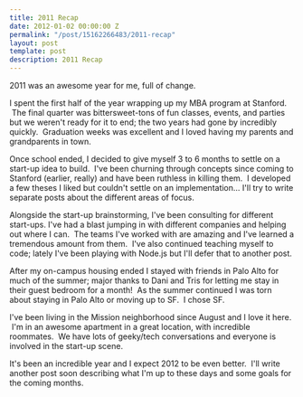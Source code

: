 ```yaml
---
title: 2011 Recap
date: 2012-01-02 00:00:00 Z
permalink: "/post/15162266483/2011-recap"
layout: post
template: post
description: 2011 Recap
---
```


<p>2011 was an awesome year for me, full of change.</p>&#13;
<p>I spent the first half of the year wrapping up my MBA program at Stanford.  The final quarter was bittersweet-tons of fun classes, events, and parties but we weren't ready for it to end; the two years had gone by incredibly quickly.  Graduation weeks was excellent and I loved having my parents and grandparents in town.</p>&#13;
<p>Once school ended, I decided to give myself 3 to 6 months to settle on a start-up idea to build.  I've been churning through concepts since coming to Stanford (earlier, really) and have been ruthless in killing them.  I developed a few theses I liked but couldn't settle on an implementation... I'll try to write separate posts about the different areas of focus.</p>&#13;
<p>Alongside the start-up brainstorming, I've been consulting for different start-ups. I've had a blast jumping in with different companies and helping out where I can.  The teams I've worked with are amazing and I've learned a tremendous amount from them.  I've also continued teaching myself to code; lately I've been playing with Node.js but I'll defer that to another post.</p>&#13;
<p>After my on-campus housing ended I stayed with friends in Palo Alto for much of the summer; major thanks to Dani and Tris for letting me stay in their guest bedroom for a month!  As the summer continued I was torn about staying in Palo Alto or moving up to SF.  I chose SF.</p>&#13;
<p>I've been living in the Mission neighborhood since August and I love it here.  I'm in an awesome apartment in a great location, with incredible roommates.  We have lots of geeky/tech conversations and everyone is involved in the start-up scene.</p>&#13;
<p>It's been an incredible year and I expect 2012 to be even better.  I'll write another post soon describing what I'm up to these days and some goals for the coming months.</p>&#13;
&#13;
 